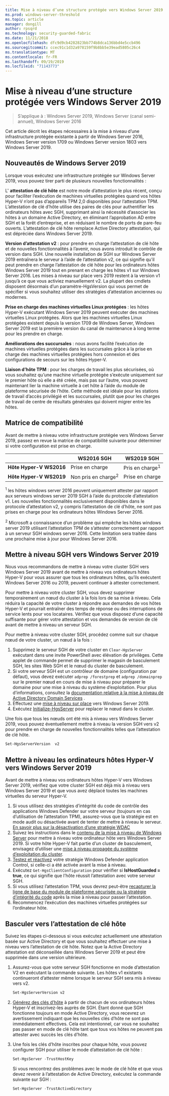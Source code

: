```yaml
---
title: Mise à niveau d’une structure protégée vers Windows Server 2019
ms.prod: windows-server-threshold
ms.topic: article
manager: dongill
author: rpsqrd
ms.technology: security-guarded-fabric
ms.date: 11/21/2018
ms.openlocfilehash: dfc9d9cb4282823bb774b8dca136bbd4e5ccb496
ms.sourcegitcommit: ccec91c1d32a978159f9b8bb5e39ead5805c26c4
ms.translationtype: MT
ms.contentlocale: fr-FR
ms.lasthandoff: 09/19/2019
ms.locfileid: "71143773"
---
```

# <a name="upgrade-a-guarded-fabric-to-windows-server-2019"></a>Mise à niveau d’une structure protégée vers Windows Server 2019

> S’applique à : Windows Server 2019, Windows Server (canal semi-annuel), Windows Server 2016

Cet article décrit les étapes nécessaires à la mise à niveau d’une infrastructure protégée existante à partir de Windows Server 2016, Windows Server version 1709 ou Windows Server version 1803 vers Windows Server 2019.

## <a name="whats-new-in-windows-server-2019"></a>Nouveautés de Windows Server 2019

Lorsque vous exécutez une infrastructure protégée sur Windows Server 2019, vous pouvez tirer parti de plusieurs nouvelles fonctionnalités :

L' **attestation de clé hôte** est notre mode d’attestation le plus récent, conçu pour faciliter l’exécution de machines virtuelles protégées quand vos hôtes Hyper-V n’ont pas d’appareils TPM 2,0 disponibles pour l’attestation TPM. L’attestation de clé d’hôte utilise des paires de clés pour authentifier les ordinateurs hôtes avec SGH, supprimant ainsi la nécessité d’associer les hôtes à un domaine Active Directory, en éliminant l’approbation AD entre SGH et la forêt d’entreprise, et en réduisant le nombre de ports de pare-feu ouverts. L’attestation de clé hôte remplace Active Directory attestation, qui est dépréciée dans Windows Server 2019.

**Version d’attestation v2** : pour prendre en charge l’attestation de clé hôte et de nouvelles fonctionnalités à l’avenir, nous avons introduit le contrôle de version dans SGH. Une nouvelle installation de SGH sur Windows Server 2019 entraînera le serveur à l’aide de l’attestation v2, ce qui signifie qu’il peut prendre en charge l’attestation de clé hôte pour les ordinateurs hôtes Windows Server 2019 tout en prenant en charge les hôtes v1 sur Windows Server 2016. Les mises à niveau sur place vers 2019 restent à la version v1 jusqu’à ce que vous activiez manuellement v2. La plupart des cmdlets disposent désormais d’un paramètre-HgsVersion qui vous permet de spécifier si vous souhaitez utiliser des stratégies d’attestation anciennes ou modernes.

**Prise en charge des machines virtuelles Linux protégées** : les hôtes Hyper-V exécutant Windows Server 2019 peuvent exécuter des machines virtuelles Linux protégées. Alors que les machines virtuelles Linux protégées existent depuis la version 1709 de Windows Server, Windows Server 2019 est la première version du canal de maintenance à long terme pour les prendre en charge.

**Améliorations des succursales** : nous avons facilité l’exécution de machines virtuelles protégées dans les succursales grâce à la prise en charge des machines virtuelles protégées hors connexion et des configurations de secours sur les hôtes Hyper-V.

**Liaison d’hôte TPM** : pour les charges de travail les plus sécurisées, où vous souhaitez qu’une machine virtuelle protégée s’exécute uniquement sur le premier hôte où elle a été créée, mais pas sur l’autre, vous pouvez maintenant lier la machine virtuelle à cet hôte à l’aide du module de plateforme sécurisée de l’hôte. Cette méthode est idéale pour les stations de travail d’accès privilégié et les succursales, plutôt que pour les charges de travail de centre de résultats générales qui doivent migrer entre les hôtes.

## <a name="compatibility-matrix"></a>Matrice de compatibilité

Avant de mettre à niveau votre infrastructure protégée vers Windows Server 2019, passez en revue la matrice de compatibilité suivante pour déterminer si votre configuration est prise en charge.

|  | WS2016 SGH | WS2019 SGH|
|---|---|---|
|**Hôte Hyper-V WS2016** | Prise en charge | Pris en charge<sup>1</sup>|
|**Hôte Hyper-V WS2019** | Non pris en charge<sup>2</sup> | Prise en charge|

<sup>1</sup> les hôtes windows server 2016 peuvent uniquement attester par rapport aux serveurs windows server 2019 SGH à l’aide du protocole d’attestation v1. Les nouvelles fonctionnalités exclusivement disponibles dans le protocole d’attestation v2, y compris l’attestation de clé d’hôte, ne sont pas prises en charge pour les ordinateurs hôtes Windows Server 2016.

<sup>2</sup> Microsoft a connaissance d’un problème qui empêche les hôtes windows server 2019 utilisant l’attestation TPM de s’attester correctement par rapport à un serveur SGH windows server 2016. Cette limitation sera traitée dans une prochaine mise à jour pour Windows Server 2016.

## <a name="upgrade-hgs-to-windows-server-2019"></a>Mettre à niveau SGH vers Windows Server 2019

Nous vous recommandons de mettre à niveau votre cluster SGH vers Windows Server 2019 avant de mettre à niveau vos ordinateurs hôtes Hyper-V pour vous assurer que tous les ordinateurs hôtes, qu’ils exécutent Windows Server 2016 ou 2019, peuvent continuer à attester correctement.

Pour mettre à niveau votre cluster SGH, vous devez supprimer temporairement un nœud du cluster à la fois lors de sa mise à niveau. Cela réduira la capacité de votre cluster à répondre aux demandes de vos hôtes Hyper-V et pourrait entraîner des temps de réponse ou des interruptions de service lents pour vos locataires. Vérifiez que vous disposez d’une capacité suffisante pour gérer votre attestation et vos demandes de version de clé avant de mettre à niveau un serveur SGH.

Pour mettre à niveau votre cluster SGH, procédez comme suit sur chaque nœud de votre cluster, un nœud à la fois :

1.  Supprimez le serveur SGH de votre cluster en `Clear-HgsServer` exécutant dans une invite PowerShell avec élévation de privilèges. Cette applet de commande permet de supprimer le magasin de basculement SGH, les sites Web SGH et le nœud du cluster de basculement.
2.  Si votre serveur SGH est un contrôleur de domaine (configuration par défaut), vous devez exécuter `adprep /forestprep` et `adprep /domainprep` sur le premier nœud en cours de mise à niveau pour préparer le domaine pour une mise à niveau du système d’exploitation. Pour plus d’informations, consultez la [documentation relative à la mise à niveau de Active Directory Domain Services](https://docs.microsoft.com/windows-server/identity/ad-ds/deploy/upgrade-domain-controllers#supported-in-place-upgrade-paths) .
3.  Effectuez une [mise à niveau sur place](../../get-started-19/install-upgrade-migrate-19.md) vers Windows Server 2019.
4.  Exécutez [Initialize-HgsServer](guarded-fabric-configure-additional-hgs-nodes.md) pour replacer le nœud dans le cluster.

Une fois que tous les nœuds ont été mis à niveau vers Windows Server 2019, vous pouvez éventuellement mettre à niveau la version SGH vers v2 pour prendre en charge de nouvelles fonctionnalités telles que l’attestation de clé hôte.

```powershell
Set-HgsServerVersion  v2
```

## <a name="upgrade-hyper-v-hosts-to-windows-server-2019"></a>Mettre à niveau les ordinateurs hôtes Hyper-V vers Windows Server 2019

Avant de mettre à niveau vos ordinateurs hôtes Hyper-V vers Windows Server 2019, vérifiez que votre cluster SGH est déjà mis à niveau vers Windows Server 2019 et que vous avez déplacé toutes les machines virtuelles du serveur Hyper-V.

1.  Si vous utilisez des stratégies d’intégrité du code de contrôle des applications Windows Defender sur votre serveur (toujours en cas d’utilisation de l’attestation TPM), assurez-vous que la stratégie est en mode audit ou désactivée avant de tenter de mettre à niveau le serveur. [En savoir plus sur la désactivation d’une stratégie WDAC](https://docs.microsoft.com/windows/security/threat-protection/windows-defender-application-control/disable-windows-defender-application-control-policies)
2.  Suivez les instructions dans le [contenu de la mise à niveau de Windows Server](../../upgrade/upgrade-overview.md) pour mettre à niveau votre ordinateur hôte vers Windows Server 2019. Si votre hôte Hyper-V fait partie d’un cluster de basculement, envisagez d’utiliser une [mise à niveau propagée du système d’exploitation du cluster](../../failover-clustering/Cluster-Operating-System-Rolling-Upgrade.md).
3.  [Testez et réactivez](https://docs.microsoft.com/windows/security/threat-protection/windows-defender-application-control/audit-windows-defender-application-control-policies) votre stratégie Windows Defender application Control, si celle-ci a été activée avant la mise à niveau.
4.  Exécutez `Get-HgsClientConfiguration` pour vérifier si **IsHostGuarded = true**, ce qui signifie que l’hôte réussit l’attestation avec votre serveur SGH.
5.  Si vous utilisez l’attestation TPM, vous devrez peut-être [recapturer la ligne de base du module de plateforme sécurisée ou la stratégie d’intégrité du code](guarded-fabric-add-host-information-for-tpm-trusted-attestation.md) après la mise à niveau pour passer l’attestation.
6.  Recommencez l’exécution des machines virtuelles protégées sur l’ordinateur hôte.

## <a name="switch-to-host-key-attestation"></a>Basculer vers l’attestation de clé hôte

Suivez les étapes ci-dessous si vous exécutez actuellement une attestation basée sur Active Directory et que vous souhaitez effectuer une mise à niveau vers l’attestation de clé hôte. Notez que la Active Directory attestation est déconseillée dans Windows Server 2019 et peut être supprimée dans une version ultérieure.

1.  Assurez-vous que votre serveur SGH fonctionne en mode d’attestation V2 en exécutant la commande suivante. Les hôtes v1 existants continueront d’attester même lorsque le serveur SGH sera mis à niveau vers v2.

    ```powershell
    Set-HgsServerVersion v2
    ```

2.  [Générez des clés d’hôte](guarded-fabric-create-host-key.md) à partir de chacun de vos ordinateurs hôtes Hyper-V et inscrivez-les auprès de SGH. Étant donné que SGH fonctionne toujours en mode Active Directory, vous recevrez un avertissement indiquant que les nouvelles clés d’hôte ne sont pas immédiatement effectives. Cela est intentionnel, car vous ne souhaitez pas passer en mode de clé hôte tant que tous vos hôtes ne peuvent pas attester avec succès les clés d’hôte.

3.  Une fois les clés d’hôte inscrites pour chaque hôte, vous pouvez configurer SGH pour utiliser le mode d’attestation de clé hôte :

    ```powershell
    Set-HgsServer -TrustHostKey
    ```

    Si vous rencontrez des problèmes avec le mode de clé hôte et que vous devez revenir à l’attestation de Active Directory, exécutez la commande suivante sur SGH :

    ```powershell
    Set-HgsServer -TrustActiveDirectory
    ```